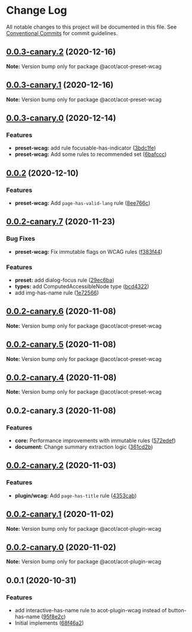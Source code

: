 # Change Log

All notable changes to this project will be documented in this file.
See [Conventional Commits](https://conventionalcommits.org) for commit guidelines.

## [0.0.3-canary.2](https://github.com/acot-a11y/acot/compare/@acot/acot-preset-wcag@0.0.3-canary.1...@acot/acot-preset-wcag@0.0.3-canary.2) (2020-12-16)

**Note:** Version bump only for package @acot/acot-preset-wcag

## [0.0.3-canary.1](https://github.com/acot-a11y/acot/compare/@acot/acot-preset-wcag@0.0.3-canary.0...@acot/acot-preset-wcag@0.0.3-canary.1) (2020-12-16)

**Note:** Version bump only for package @acot/acot-preset-wcag

## [0.0.3-canary.0](https://github.com/acot-a11y/acot/compare/@acot/acot-preset-wcag@0.0.2...@acot/acot-preset-wcag@0.0.3-canary.0) (2020-12-14)

### Features

- **preset-wcag:** add rule focusable-has-indicator ([3bdc1fe](https://github.com/acot-a11y/acot/commit/3bdc1fe8687066dcd0f1d79dfcc5f07f8a43a882))
- **preset-wcag:** Add some rules to recommended set ([6bafccc](https://github.com/acot-a11y/acot/commit/6bafcccdf3cb0974cd1a27b21e163ae7f1104783))

## [0.0.2](https://github.com/acot-a11y/acot/compare/@acot/acot-preset-wcag@0.0.2-canary.7...@acot/acot-preset-wcag@0.0.2) (2020-12-10)

### Features

- **preset-wcag:** Add `page-has-valid-lang` rule ([8ee766c](https://github.com/acot-a11y/acot/commit/8ee766c3974c735553a830185bf098d0d427aacb))

## [0.0.2-canary.7](https://github.com/acot-a11y/acot/compare/@acot/acot-preset-wcag@0.0.2-canary.6...@acot/acot-preset-wcag@0.0.2-canary.7) (2020-11-23)

### Bug Fixes

- **preset-wcag:** Fix immutable flags on WCAG rules ([f383f44](https://github.com/acot-a11y/acot/commit/f383f44e8e66918b609199fdcbb70c1c7221d7e4))

### Features

- **preset:** add dialog-focus rule ([29ec6ba](https://github.com/acot-a11y/acot/commit/29ec6ba8466bf95678669a84cd14d278ded01821))
- **types:** add ComputedAccessibleNode type ([bcd4322](https://github.com/acot-a11y/acot/commit/bcd4322b02cfdd9c264523f4b49d029b0ed92868))
- add img-has-name rule ([1e72566](https://github.com/acot-a11y/acot/commit/1e72566f3bd67422652e0f855c4673be259df41d))

## [0.0.2-canary.6](https://github.com/acot-a11y/acot/compare/@acot/acot-preset-wcag@0.0.2-canary.5...@acot/acot-preset-wcag@0.0.2-canary.6) (2020-11-08)

**Note:** Version bump only for package @acot/acot-preset-wcag

## [0.0.2-canary.5](https://github.com/acot-a11y/acot/compare/@acot/acot-preset-wcag@0.0.2-canary.4...@acot/acot-preset-wcag@0.0.2-canary.5) (2020-11-08)

**Note:** Version bump only for package @acot/acot-preset-wcag

## [0.0.2-canary.4](https://github.com/acot-a11y/acot/compare/@acot/acot-preset-wcag@0.0.2-canary.3...@acot/acot-preset-wcag@0.0.2-canary.4) (2020-11-08)

**Note:** Version bump only for package @acot/acot-preset-wcag

## 0.0.2-canary.3 (2020-11-08)

### Features

- **core:** Performance improvements with immutable rules ([572edef](https://github.com/acot-a11y/acot/commit/572edefca26d1817a46e2f1c74c8d31b6762642d))
- **document:** Change summary extraction logic ([361cd2b](https://github.com/acot-a11y/acot/commit/361cd2b448439fd769c20b757fe86abe67f653ee))

## [0.0.2-canary.2](https://github.com/acot-a11y/acot/compare/@acot/acot-plugin-wcag@0.0.2-canary.1...@acot/acot-plugin-wcag@0.0.2-canary.2) (2020-11-03)

### Features

- **plugin/wcag:** Add `page-has-title` rule ([4353cab](https://github.com/acot-a11y/acot/commit/4353cabee66982a7b784731cbbeaa2c5035b6270))

## [0.0.2-canary.1](https://github.com/acot-a11y/acot/compare/@acot/acot-plugin-wcag@0.0.2-canary.0...@acot/acot-plugin-wcag@0.0.2-canary.1) (2020-11-02)

**Note:** Version bump only for package @acot/acot-plugin-wcag

## [0.0.2-canary.0](https://github.com/acot-a11y/acot/compare/@acot/acot-plugin-wcag@0.0.1...@acot/acot-plugin-wcag@0.0.2-canary.0) (2020-11-02)

**Note:** Version bump only for package @acot/acot-plugin-wcag

## 0.0.1 (2020-10-31)

### Features

- add interactive-has-name rule to acot-plugin-wcag instead of button-has-name ([95f8e2c](https://github.com/acot-a11y/acot/commit/95f8e2c408a4a04155ab126022d9ee9af66916ed))
- Initial implements ([68f46a2](https://github.com/acot-a11y/acot/commit/68f46a250de7793795678ece40d23d927ddd075c))
